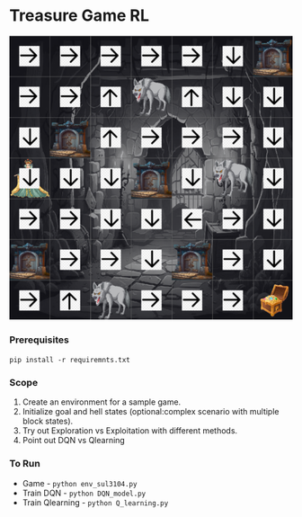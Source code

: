 # Treasure Game RL

![game_view](game_view.png)

### Prerequisites
```pip install -r requiremnts.txt```

### Scope
1. Create an environment for a sample game.
2. Initialize goal and hell states (optional:complex scenario with multiple block states).
3. Try out Exploration vs Exploitation with different methods.
4. Point out DQN vs Qlearning

### To Run
- Game - ```python env_sul3104.py```
- Train DQN - ``` python DQN_model.py ```
- Train Qlearning - ``` python Q_learning.py ```
